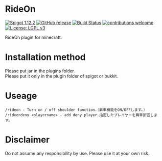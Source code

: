 # RideOn
[![Spigot 1.12.2](https://img.shields.io/badge/Spigot-1.12.2-brightgreen.svg)](https://www.spigotmc.org/wiki/spigot/)
[![GitHub release](https://img.shields.io/github/release/kubotan/RideOn.svg)](https://github.com/kubotan/RideOn/releases)
[![Build Status]( https://travis-ci.org/kubotan/RideOn.svg?branch=master)](https://travis-ci.org/kubotan/RideOn)
[![contributions welcome](https://img.shields.io/badge/contributions-welcome-brightgreen.svg?style=flat)](https://github.com/kubotan/RideOn/issues)
[![License: LGPL v3](https://img.shields.io/badge/License-LGPL%20v3-blue.svg)](https://github.com/kubotan/RideOn/blob/master/LICENSE)

RideOn plugin for minecraft.

# Installation method
Please put jar in the plugins folder.   
Please put it only in the plugin folder of spigot or bukkit.   

# Useage
```
/rideon - Turn on / off shoulder function.(肩車機能をON/OFFします。)
/rideondeny <playername> - add deny player.指定したプレイヤーを肩車拒否します。
```

# Disclaimer
Do not assume any responsibility by use. Please use it at your own risk.

